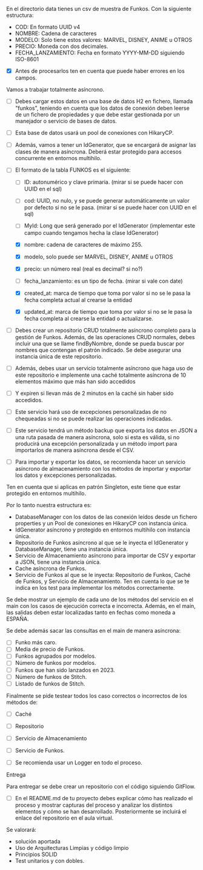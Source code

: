 En el directorio data tienes un csv de muestra de Funkos. Con la siguiente estructura:

- COD: En formato UUID v4
- NOMBRE: Cadena de caracteres
- MODELO: Solo tiene estos valores: MARVEL, DISNEY, ANIME u OTROS
- PRECIO: Moneda con dos decimales.
- FECHA_LANZAMIENTO: Fecha en formato YYYY-MM-DD siguiendo ISO-8601

- [x] Antes de procesarlos ten en cuenta que puede haber errores en los campos.

Vamos a trabajar totalmente asíncrono.

- [ ] Debes cargar estos datos en una base de datos H2 en fichero, llamada "funkos", teniendo en cuenta que los datos de
  conexión deben leerse de un fichero de propiedades y que debe estar gestionada por un manejador o servicio de bases de
  datos.
- [ ] Esta base de datos usará un pool de conexiones con HikaryCP.

- [ ] Además, vamos a tener un IdGenerator, que se encargará de asignar las clases de manera asíncrona. Deberá estar
  protegido para accesos concurrente en entornos multihilo.

- [ ] El formato de la tabla FUNKOS es el siguiente:
    - [ ] ID: autonumérico y clave primaria. (mirar si se puede hacer con UUID en el sql)
    - [ ] cod: UUID, no nulo, y se puede generar automáticamente un valor por defecto si no se le pasa. (mirar si se
      puede hacer con UUID en el sql)

    - [ ] MyId: Long que será generado por el IdGenerator (implementar este campo cuando tengamos hecha la clase
      IdGenerator)

    - [x] nombre: cadena de caracteres de máximo 255.
    - [x] modelo, solo puede ser MARVEL, DISNEY, ANIME u OTROS
    - [x] precio: un número real (real es decimal? si no?)
    - [ ] fecha_lanzamiento: es un tipo de fecha. (mirar si vale con date)
    - [x] created_at: marca de tiempo que toma por valor si no se le pasa la fecha completa actual al crearse la entidad
    - [x] updated_at: marca de tiempo que toma por valor si no se le pasa la fecha completa al crearse la entidad o
      actualizarse.

- [ ] Debes crear un repositorio CRUD totalmente asíncrono completo para la gestión de Funkos. Además, de las
  operaciones CRUD normales, debes incluir una que se llame findByNombre, donde se pueda buscar por nombres que
  contengan el patrón indicado.
  Se debe asegurar una instancia única de este repositorio.

- [ ] Además, debes usar un servicio totalmente asíncrono que haga uso de este repositorio e implemente una caché
  totalmente asíncrona de 10 elementos máximo que más han sido accedidos
- [ ] Y expiren si llevan más de 2 minutos en la caché sin haber sido accedidos.
- [ ] Este servicio hará uso de excepciones personalizadas de no chequeadas si no se puede realizar las
  operaciones indicadas.
- [ ] Este servicio tendrá un método backup que exporta los datos en JSON a una ruta pasada de manera asíncrona, solo si
  esta es válida, si no producirá una excepción personalizada y un método import para importarlos de manera asíncrona
  desde
  el CSV.

- [ ] Para importar y exportar los datos, se recomienda hacer un servicio asíncrono de almacenamiento con los métodos de
  importar y exportar los datos y excepciones personalizadas.

Ten en cuenta que si aplicas en patrón Singleton, este tiene que estar protegido en entornos multihilo.

Por lo tanto nuestra estructura es:

- DatabaseManager con los datos de las conexión leídos desde un fichero properties y un Pool de conexiones en HikaryCP
  con instancia única.
- IdGenerator asíncrono y protegido en entornos multihilo con instancia única.
- Repositorio de Funkos asíncrono al que se le inyecta el IdGenerator y DatabaseManager, tiene una instancia única.
- Servicio de Almacenamiento asíncrono para importar de CSV y exportar a JSON, tiene una instancia única.
- Cache asíncrona de Funkos.
- Servicio de Funkos al que se le inyecta: Repositorio de Funkos, Caché de Funkos, y Servicio de Almacenamiento. Ten en
  cuenta lo que se te indica en los test para implementar los métodos correctamente.

Se debe mostrar un ejemplo de cada uno de los métodos del servicio en el main con los casos de ejecución correcta e
incorrecta. Además, en el main, las salidas deben estar localizadas tanto en fechas como moneda a ESPAÑA.

Se debe además sacar las consultas en el main de manera asíncrona:

- [ ] Funko más caro.
- [ ] Media de precio de Funkos.
- [ ] Funkos agrupados por modelos.
- [ ] Número de funkos por modelos.
- [ ] Funkos que han sido lanzados en 2023.
- [ ] Número de funkos de Stitch.
- [ ] Listado de funkos de Stitch.

Finalmente se pide testear todos los caso correctos o incorrectos de los métodos de:

- [ ] Caché
- [ ] Repositorio
- [ ] Servicio de Almacenamiento
- [ ] Servicio de Funkos.

- [ ] Se recomienda usar un Logger en todo el proceso.

Entrega

Para entregar se debe crear un repositorio con el código siguiendo GitFlow.

- [ ] En el README.md de tu proyecto debes explicar cómo has realizado el proceso y mostrar capturas del proceso y
  analizar
  los distintos elementos y cómo se han desarrollado. Posteriormente se incluirá el enlace del repositorio en el aula
  virtual.

Se valorará:

- solución aportada
- Uso de Arquitecturas Limpias y código limpio
- Principios SOLID
- Test unitarios y con dobles.